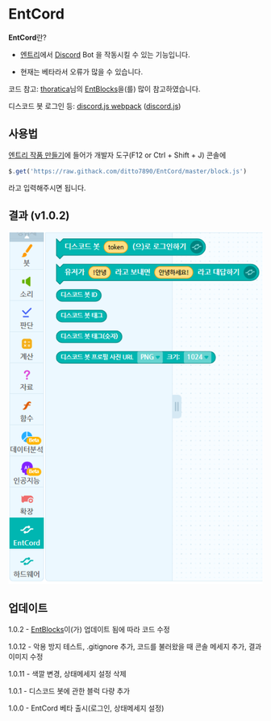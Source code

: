 # EntCord

**EntCord**란?

* [엔트리](https://playentry.org/)에서 [Discord](https://discordapp.com/) Bot 을 작동시킬 수 있는 기능입니다.

* 현재는 베타라서 오류가 많을 수 있습니다.

코드 참고: [thoratica](https://github.com/thoratica)님의 [EntBlocks](https://github.com/thoratica/EntBlocks)을(를) 많이 참고하였습니다.

디스코드 봇 로그인 등: [discord.js webpack](https://github.com/discordjs/discord.js/tree/webpack) ([discord.js](https://discord.js.org/))

## 사용법

[엔트리 작품 만들기](https://playentry.org/ws#!/)에 들어가 개발자 도구(F12 or Ctrl + Shift + J) 콘솔에

```js
$.get('https://raw.githack.com/ditto7890/EntCord/master/block.js')
```

라고 입력해주시면 됩니다.

## 결과 (v1.0.2)

![Result](./img/result-1.0.2.png)

## 업데이트

1.0.2 - [EntBlocks](https://github.com/thoratica/EntBlocks)이(가) 업데이트 됨에 따라 코드 수정

1.0.12 - 악용 방지 테스트, .gitignore 추가, 코드를 불러왔을 때 콘솔 메세지 추가, 결과 이미지 수정

1.0.11 - 색깔 변경, 상태메세지 설정 삭제

1.0.1 - 디스코드 봇에 관한 블럭 다량 추가

1.0.0 - EntCord 베타 출시(로그인, 상태메세지 설정)
